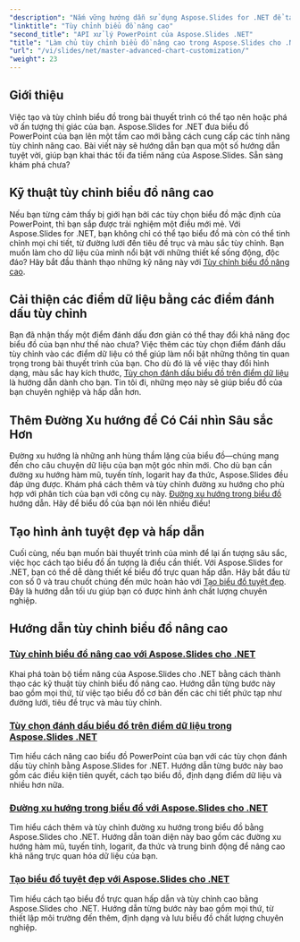 ```yaml
---
"description": "Nắm vững hướng dẫn sử dụng Aspose.Slides for .NET để tạo và tùy chỉnh biểu đồ. Tìm hiểu các kỹ thuật nâng cao về đường xu hướng, điểm đánh dấu và hình ảnh hóa dữ liệu ấn tượng."
"linktitle": "Tùy chỉnh biểu đồ nâng cao"
"second_title": "API xử lý PowerPoint của Aspose.Slides .NET"
"title": "Làm chủ tùy chỉnh biểu đồ nâng cao trong Aspose.Slides cho .NET"
"url": "/vi/slides/net/master-advanced-chart-customization/"
"weight": 23
---
```


## Giới thiệu

Việc tạo và tùy chỉnh biểu đồ trong bài thuyết trình có thể tạo nên hoặc phá vỡ ấn tượng thị giác của bạn. Aspose.Slides for .NET đưa biểu đồ PowerPoint của bạn lên một tầm cao mới bằng cách cung cấp các tính năng tùy chỉnh nâng cao. Bài viết này sẽ hướng dẫn bạn qua một số hướng dẫn tuyệt vời, giúp bạn khai thác tối đa tiềm năng của Aspose.Slides. Sẵn sàng khám phá chưa?

## Kỹ thuật tùy chỉnh biểu đồ nâng cao

Nếu bạn từng cảm thấy bị giới hạn bởi các tùy chọn biểu đồ mặc định của PowerPoint, thì bạn sắp được trải nghiệm một điều mới mẻ. Với Aspose.Slides for .NET, bạn không chỉ có thể tạo biểu đồ mà còn có thể tinh chỉnh mọi chi tiết, từ đường lưới đến tiêu đề trục và màu sắc tùy chỉnh. Bạn muốn làm cho dữ liệu của mình nổi bật với những thiết kế sống động, độc đáo? Hãy bắt đầu thành thạo những kỹ năng này với [Tùy chỉnh biểu đồ nâng cao](./advanced-chart-customization/).

## Cải thiện các điểm dữ liệu bằng các điểm đánh dấu tùy chỉnh

Bạn đã nhận thấy một điểm đánh dấu đơn giản có thể thay đổi khả năng đọc biểu đồ của bạn như thế nào chưa? Việc thêm các tùy chọn điểm đánh dấu tùy chỉnh vào các điểm dữ liệu có thể giúp làm nổi bật những thông tin quan trọng trong bài thuyết trình của bạn. Cho dù đó là về việc thay đổi hình dạng, màu sắc hay kích thước, [Tùy chọn đánh dấu biểu đồ trên điểm dữ liệu](./chart-marker-options/) là hướng dẫn dành cho bạn. Tin tôi đi, những mẹo này sẽ giúp biểu đồ của bạn chuyên nghiệp và hấp dẫn hơn.

## Thêm Đường Xu hướng để Có Cái nhìn Sâu sắc Hơn

Đường xu hướng là những anh hùng thầm lặng của biểu đồ—chúng mang đến cho câu chuyện dữ liệu của bạn một góc nhìn mới. Cho dù bạn cần đường xu hướng hàm mũ, tuyến tính, logarit hay đa thức, Aspose.Slides đều đáp ứng được. Khám phá cách thêm và tùy chỉnh đường xu hướng cho phù hợp với phân tích của bạn với công cụ này. [Đường xu hướng trong biểu đồ](./trend-lines-in-charts/) hướng dẫn. Hãy để biểu đồ của bạn nói lên nhiều điều!

## Tạo hình ảnh tuyệt đẹp và hấp dẫn

Cuối cùng, nếu bạn muốn bài thuyết trình của mình để lại ấn tượng sâu sắc, việc học cách tạo biểu đồ ấn tượng là điều cần thiết. Với Aspose.Slides for .NET, bạn có thể dễ dàng thiết kế biểu đồ trực quan hấp dẫn. Hãy bắt đầu từ con số 0 và trau chuốt chúng đến mức hoàn hảo với [Tạo biểu đồ tuyệt đẹp](./create-stunning-chart/). Đây là hướng dẫn tối ưu giúp bạn có được hình ảnh chất lượng chuyên nghiệp.

## Hướng dẫn tùy chỉnh biểu đồ nâng cao
### [Tùy chỉnh biểu đồ nâng cao với Aspose.Slides cho .NET](./advanced-chart-customization/)
Khai phá toàn bộ tiềm năng của Aspose.Slides cho .NET bằng cách thành thạo các kỹ thuật tùy chỉnh biểu đồ nâng cao. Hướng dẫn từng bước này bao gồm mọi thứ, từ việc tạo biểu đồ cơ bản đến các chi tiết phức tạp như đường lưới, tiêu đề trục và màu tùy chỉnh.
### [Tùy chọn đánh dấu biểu đồ trên điểm dữ liệu trong Aspose.Slides .NET](./chart-marker-options/)
Tìm hiểu cách nâng cao biểu đồ PowerPoint của bạn với các tùy chọn đánh dấu tùy chỉnh bằng Aspose.Slides for .NET. Hướng dẫn từng bước này bao gồm các điều kiện tiên quyết, cách tạo biểu đồ, định dạng điểm dữ liệu và nhiều hơn nữa.
### [Đường xu hướng trong biểu đồ với Aspose.Slides cho .NET](./trend-lines-in-charts/)
Tìm hiểu cách thêm và tùy chỉnh đường xu hướng trong biểu đồ bằng Aspose.Slides cho .NET. Hướng dẫn toàn diện này bao gồm các đường xu hướng hàm mũ, tuyến tính, logarit, đa thức và trung bình động để nâng cao khả năng trực quan hóa dữ liệu của bạn.
### [Tạo biểu đồ tuyệt đẹp với Aspose.Slides cho .NET](./create-stunning-chart/)
Tìm hiểu cách tạo biểu đồ trực quan hấp dẫn và tùy chỉnh cao bằng Aspose.Slides cho .NET. Hướng dẫn từng bước này bao gồm mọi thứ, từ thiết lập môi trường đến thêm, định dạng và lưu biểu đồ chất lượng chuyên nghiệp.